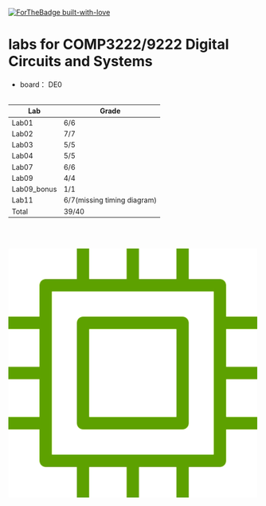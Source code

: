 [![ForTheBadge built-with-love](http://ForTheBadge.com/images/badges/built-with-love.svg)](https://GitHub.com/Naereen/)
# labs for COMP3222/9222 Digital Circuits and Systems
* board： DE0
<br/><br/>

|Lab|Grade|
|-|-|
|Lab01|6/6|
|Lab02|7/7|
|Lab03|5/5|
|Lab04|5/5|
|Lab07|6/6|
|Lab09|4/4|
|Lab09_bonus|1/1|
|Lab11|6/7(missing timing diagram)|
|Total|39/40|

<br/><br/>

![](https://raw.githubusercontent.com/acervenky/animated-github-badges/master/assets/devbadge.gif)

